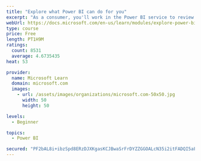 ```yaml
---
title: "Explore what Power BI can do for you"
excerpt: "As a consumer, you'll work in the Power BI service to review and interact with content that has been shared with you. This module provides the foundational information that you need to work effectively in the Power BI service."
webUrl: https://docs.microsoft.com/en-us/learn/modules/explore-power-bi-service/
type: course
price: Free
length: PT1H9M
ratings:
  count: 8531
  average: 4.6735435
heat: 53

provider:
  name: Microsoft Learn
  domain: microsoft.com
  images:
    - url: /assets/images/organizations/microsoft.com-50x50.jpg
      width: 50
      height: 50

levels:
  - Beginner

topics:
  - Power BI

secured: "PF2bAL8i+ibzSpd8ERzDJXKgasKCJBwaSrFrDYZZGGOALcN35i2itFADQI5aFqMfc4h/Mr44Hci5aNz3T9oxRuegLc8I0HMAY2XsJo4UutR2Z+TwETvbcnc4EtP6968weAUy69FMBMZhcA7LkgXVp4pi8vCYEursZGYA6p04L2ZRo3vtQFCeeDQP8MHq6J5meurEmAMSEutyHUaDtsGRrCNKoEl114PUWjIUrBOcELb8F8x1WaObH52m0ZL9D67mlF3od4R/uuQEhTRHsYoIgubg95hCe/x7oSoOgXBylYZHEthuVFjfX5xQ9Yntm1SmIfsV24DfPNYkWEb6+jXq9Q4f2omVRqkFl0eWQUlRtyWgQTUlI+k7kcfHXL20u/bFLUQa1UmKiGHiqgC+HYasWuACUazgwxMMOT/icyhnLi8=;i1YAU7UViUGjWxPO/kHxzg=="
---
```


